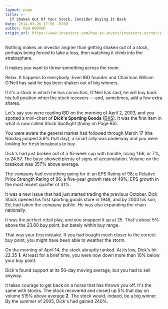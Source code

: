 ```yaml
---
layout: page
title: >-
  If Shaken Out Of Your Stock, Consider Buying It Back
date: 2014-03-26 17:56 -0700
author: KEN HOOVER
origin_url: https://www.investors.com/how-to-invest/investors-corner/if-stock-shakes-you-out-buy-it-back
---
```





Nothing makes an investor angrier than getting shaken out of a stock, perhaps being forced to take a loss, then watching it climb into the stratosphere.


It makes you want to throw something across the room.


Relax. It happens to everybody. Even IBD founder and Chairman William O'Neil has said he has been shaken out of big winners.


If it's a stock in which he has conviction, O'Neil has said, he will buy back his full position when the stock recovers — and, sometimes, add a few extra shares.


Let's say you were reading IBD on the morning of April 2, 2003, and you spotted a mini-chart of **Dick's Sporting Goods** ([DKS](https://research.investors.com/quote.aspx?symbol=DKS)). It was the first item in what is now called Stock Spotlight (today on Page B5).


You were aware the general market had followed through March 17 (the Nasdaq jumped 3.9% that day), a smart rally was underway and you were looking for fresh breakouts to buy.


Dick's had just broken out of a 16-week cup with handle, rising 1.66, or 7%, to 24.57. The base showed plenty of signs of accumulation. Volume on the breakout was 357% above average.


The company had everything going for it: an EPS Rating of 98; a Relative Price Strength Rating of 96; a five-year growth rate of 48%; EPS growth in the most recent quarter of 31%.


It was a new issue that had just started trading the previous October. Dick Stack opened his first sporting goods store in 1948, and by 2003 his son, Ed, had taken the company public. He was also expanding the chain nationally.


It was the perfect retail play, and you snapped it up at 25. That's about 5% above the 23.80 buy point, but barely within buy range.


That was your first mistake. If you had bought much closer to the correct buy point, you might have been able to weather the storm.


On the morning of April 14, the stock abruptly tanked. At its low, Dick's hit 22.35 **1**. At least for a brief time, you were now down more than 10% below your buy point.


Dick's found support at its 50-day moving average, but you had to sell anyway.


It takes courage to get back on a horse that has thrown you off. It's the same with stocks. The stock recovered and closed up 5% that day on volume 515% above average **2**. The stock would, indeed, be a big winner. By the summer of 2005, Dick's had gained 240%.




